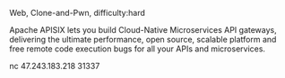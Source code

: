 Web, Clone-and-Pwn, difficulty:hard

Apache APISIX lets you build Cloud-Native Microservices API gateways, delivering the ultimate performance, open source, scalable platform and free remote code execution bugs for all your APIs and microservices.

nc 47.243.183.218 31337